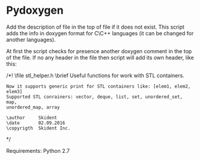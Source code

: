 # Pydoxygen
Add the description of file in the top of file if it does not exist.
This script adds the info in doxygen format for C\C++ languages (it can be changed for another languages).

At first the script checks for presence another doxygen comment in the top of the file. If no any header in the file then script will add its own header, like this:

/*! \file   	stl_helper.h
	\brief		Useful functions for work with STL containers. 
			
	Now it supports generic print for STL containers like: [elem1, elem2, elem3]
	Supported STL conrainers: vector, deque, list, set, unordered_set, map,
	unordered_map, array

    \author 	Skident
    \date   	02.09.2016
    \copyrigth	Skident Inc.
*/



Requirements: Python 2.7
